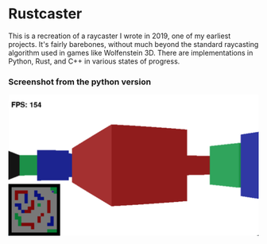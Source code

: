 # Rustcaster

This is a recreation of a raycaster I wrote in 2019, one of my earliest projects.
It's fairly barebones, without much beyond the standard raycasting algorithm used in games like Wolfenstein 3D.
There are implementations in Python, Rust, and C++ in various states of progress.

### Screenshot from the python version

![demo](demo.png)
